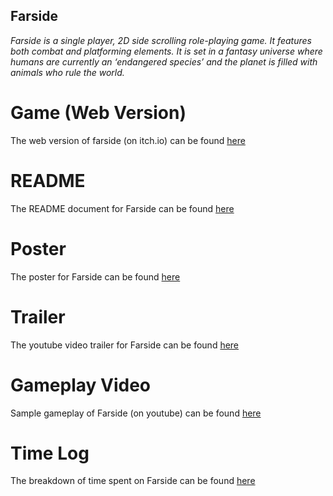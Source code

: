 ## Farside
_Farside is a single player, 2D side scrolling role-playing game. It features both combat and platforming elements. It is set in a fantasy universe where humans are currently an ‘endangered species’ and the planet is filled with animals who rule the world._ 

# Game (Web Version)
The web version of farside (on itch.io) can be found [here](https://phnmxx.itch.io/farside)

# README
The README document for Farside can be found [here](https://docs.google.com/document/d/1Jpgs55REefg940WUWYdKM9aAa2ZiUcVYJcXtBaGs2FM/edit)

# Poster
The poster for Farside can be found [here](https://drive.google.com/file/d/1SkhNZDGpf7MBcW6zyfkNKquPkin4qTbd/view)

# Trailer
The youtube video trailer for Farside can be found [here](https://youtu.be/PPGm4uYLJP0?si=zelkg0If5SQXasMD)

# Gameplay Video
Sample gameplay of Farside (on youtube) can be found [here](https://youtu.be/cLWIBzxtoxg)

# Time Log
The breakdown of time spent on Farside can be found [here](https://docs.google.com/spreadsheets/d/18lOSIuxgLiK6bHJCeXg8QUNux0YrcTJKmsLr9yb7Z8E/edit?usp=sharing)
